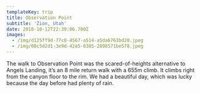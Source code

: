 ```yaml
---
templateKey: trip
title: Observation Point
subtitle: 'Zion, Utah'
date: 2018-10-12T22:39:06.700Z
images:
  - /img/d125ff9d-77c0-4567-a514-a5da6763bd20.jpeg
  - /img/00c5d2d1-3e9d-42a5-8385-2898571be578.jpeg
---
```

The walk to Observation Point was the scared-of-heights alternative to Angels Landing, it’s an 8 mile return walk with a 655m climb. It climbs right from the canyon floor to the rim. We had a beautiful day, which was lucky because the day before had plenty of rain.
